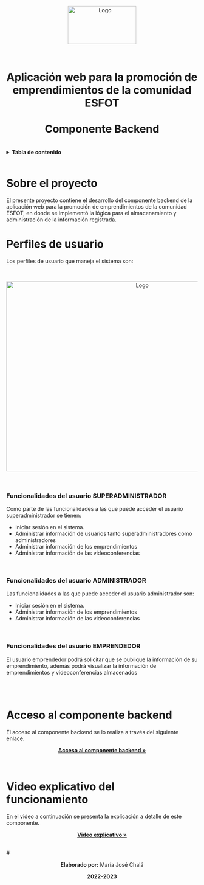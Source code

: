 <p align="center">
    <a>
        <img src="https://res.cloudinary.com/dm0qsdpr8/image/upload/v1676925274/emprende/Logo-EmPreNde---ESFOT_ftiitm.png" alt="Logo" width="180" height="100">
    </a>
    <br>
 </p>
<br>
<h1 align="center">
    Aplicación web para la promoción de emprendimientos de la comunidad ESFOT<br><br>Componente Backend
</h1>
<br>

<!-- TABLA DE CONTENIDO -->
<details>
    <summary><b>Tabla de contenido</b></summary>
    <br>
  <ol>
      <li>
      <a href="#sobre-el-proyecto">Sobre el proyecto</a>
    </li>
    <li>
      <a href="#perfiles-de-usuario">Perfiles de usuario</a>
      <ul>
        <li><a href="#funcionalidades-del-usuario-superadministrador">Funcionalidades del usuario superadministrador</a></li>
        <li><a href="#funcionalidades-del-usuario-administrador">Funcionalidades del usuario administrador</a></li>
        <li><a href="#funcionalidades-del-usuario-emprendedor">Funcionalidades del usuario emprendedor</a></li>
      </ul>
    </li>
    <li>
      <a href="#acceso-al-componente-backend">Acceso al componente backend</a>
    </li>
    <li>
        <a href="#video-explicativo-del-funcionamiento">Video explicativo del funcionamiento</a>
     </li>
  </ol>
</details>

<br>

# Sobre el proyecto

El presente proyecto contiene el desarrollo del componente backend de la aplicación web para la promoción de emprendimientos de la comunidad ESFOT, en donde se implementó la lógica para el almacenamiento y administración de la información registrada.
<br>

# Perfiles de usuario

Los perfiles de usuario que maneja el sistema son: 

<br>
<p align="center">
    <a>
        <img src="https://res.cloudinary.com/dm0qsdpr8/image/upload/v1676952977/github_emprende/Captura_de_pantalla_1276_n0xsxj.png" alt="Logo" width="700"         height="500">
    </a>
 </p>
<br>

### Funcionalidades del usuario SUPERADMINISTRADOR

Como parte de las funcionalidades a las que puede acceder el usuario superadministrador se tienen:
<br>
<ul>
    <li>Iniciar sesión en el sistema.</li>
    <li>Administrar información de usuarios tanto superadministradores como administradores</li>
    <li>Administrar información de los emprendimientos</li>
    <li>Administrar información de las videoconferencias</li>
</ul>
<br>

### Funcionalidades del usuario ADMINISTRADOR

Las funcionalidades a las que puede acceder el usuario administrador son:
<br>
<ul>
    <li>Iniciar sesión en el sistema.</li>
    <li>Administrar información de los emprendimientos</li>
    <li>Administrar información de las videoconferencias</li>
</ul>
<br>

### Funcionalidades del usuario EMPRENDEDOR

El usuario emprendedor podrá solicitar que se publique la información de su emprendimiento, además podrá visualizar la información de emprendimientos y videoconferencias almacenados 

<br>
<br>

# Acceso al componente backend

El acceso al componente backend se lo realiza a través del siguiente enlace.
<br>
<p align="center"><a href="https://backend-emprende.herokuapp.com/comision-emprende" target="_blank"><strong>Acceso al componente backend »</strong></a></p>
<br>

 # Video explicativo del funcionamiento

En el video a continuación se presenta la explicación a detalle de este componente.
<br>
<p align="center"><a href="https://youtu.be/DjzVY0aQY88" target="_blank"><strong>Video explicativo »</strong></a></p>
<br>
# 
<p align="center"><b>Elaborado por:</b> María José Chalá</p>
<p align="center"><b>2022-2023</b></p>
<br>



